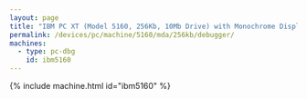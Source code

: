 ```yaml
---
layout: page
title: "IBM PC XT (Model 5160, 256Kb, 10Mb Drive) with Monochrome Display and Debugger"
permalink: /devices/pc/machine/5160/mda/256kb/debugger/
machines:
  - type: pc-dbg
    id: ibm5160
---
```


{% include machine.html id="ibm5160" %}
